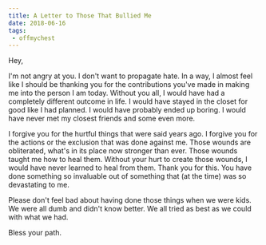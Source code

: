 ```yaml
---
title: A Letter to Those That Bullied Me
date: 2018-06-16
tags:
 - offmychest
---
```


Hey,

I'm not angry at you. I don't want to propagate hate. In a way, I almost feel like I should be thanking you for the contributions you've made in making me into the person I am today. Without you all, I would have had a completely different outcome in life. I would have stayed in the closet for good like I had planned. I would have probably ended up boring. I would have never met my closest friends and some even more.

I forgive you for the hurtful things that were said years ago. I forgive you for the actions or the exclusion that was done against me. Those wounds are obliterated, what's in its place now stronger than ever. Those wounds taught me how to heal them. Without your hurt to create those wounds, I would have never learned to heal from them. Thank you for this. You have done something so invaluable out of something that (at the time) was so devastating to me.

Please don't feel bad about having done those things when we were kids. We were all dumb and didn't know better. We all tried as best as we could with what we had. 

Bless your path.
